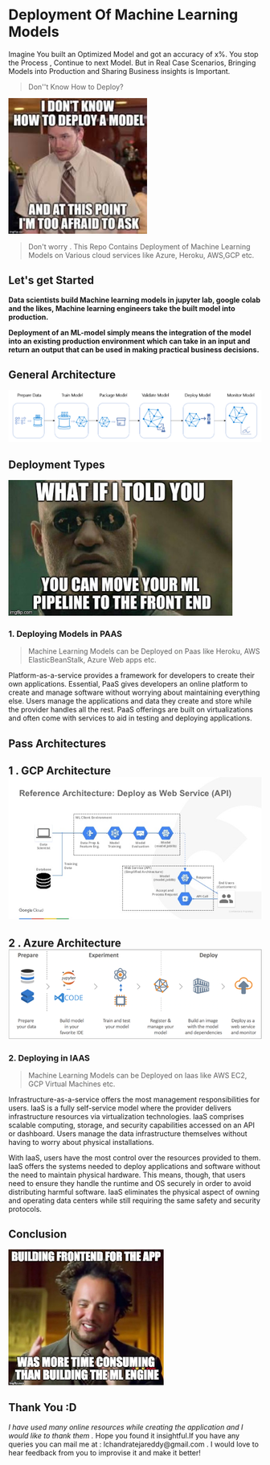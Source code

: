 <h1> Deployment Of Machine Learning Models </h1>

<p>Imagine You built  an Optimized Model and got an accuracy of x%. You stop the Process , Continue to next Model. But in Real Case Scenarios, Bringing Models into Production and Sharing Business insights is Important. </p>

>Don''t Know How to Deploy?

<img src= 'Images/index.jpeg' height=270 > </img>

> Don't worry . This Repo Contains Deployment of Machine Learning Models on Various cloud services like Azure, Heroku, AWS,GCP etc.

<h2> Let's get Started</h2>

<p> <b>Data scientists build Machine learning models in jupyter lab, google colab and the likes, Machine learning engineers take the built model into production.

Deployment of an ML-model simply means the integration of the model into an existing production environment which can take in an input and return an output that can be used in making practical business decisions.
</b></p>

<h2>General  Architecture </h2>


<img src= 'Images/general.png'> </img>



<h2> Deployment  Types </h2>

<img src='Images/meme.jpeg' height=270> </img>

<h3> 1. Deploying Models in PAAS </h2>


> Machine Learning Models can be Deployed on Paas like Heroku, AWS ElasticBeanStalk, Azure Web apps etc.

<p>Platform-as-a-service provides a framework for developers to create their own applications. Essential, PaaS gives developers an online platform to create and manage software without worrying about maintaining everything else. Users manage the applications and data they create and store while the provider handles all the rest. PaaS offerings are built on virtualizations and often come with services to aid in testing and deploying applications.</p>

<h2> Pass Architectures</h2>
<h2 > 1 . GCP  Architecture <img src= 'Images/gcp.jpg'> </img> </h2>

<h2> 2 . Azure Architecture <img src= 'Images/azure.png '> </img> </h2></h2>

<h3> 2. Deploying in IAAS </h2>


>Machine Learning Models can be Deployed on Iaas like AWS EC2, GCP Virtual Machines etc.

<p> Infrastructure-as-a-service offers the most management responsibilities for users. IaaS is a fully self-service model where the provider delivers infrastructure resources via virtualization technologies. IaaS comprises scalable computing, storage, and security capabilities accessed on an API or dashboard. Users manage the data infrastructure themselves without having to worry about physical installations.

With IaaS, users have the most control over the resources provided to them. IaaS offers the systems needed to deploy applications and software without the need to maintain physical hardware. This means, though, that users need to ensure they handle the runtime and OS securely in order to avoid distributing harmful software. IaaS eliminates the physical aspect of owning and operating data centers while still requiring the same safety and security protocols.</p>

<h2> Conclusion </h2>

<img src='Images/conclusion.jpeg' height=270> </img>

<h2> Thank You :D </h2>
<p><i>I have used many online resources while creating the application and I would like to thank them .   </i>Hope you found it insightful.If you have any queries you can mail me at : lchandratejareddy@gmail.com . I would love to hear feedback from you to improvise it and make it better!  </p>









